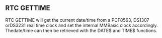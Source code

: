 ## RTC GETTIME

RTC GETTIME will get the current date/time from a PCF8563, DS1307 orDS3231 real time clock and set the internal MMBasic clock accordingly. Thedate/time can then be retrieved with the DATE$ and TIME$ functions.
